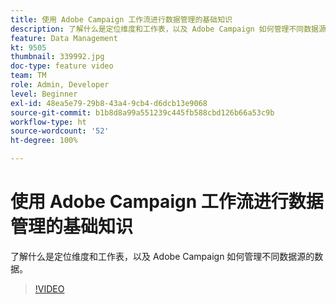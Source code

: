 ```yaml
---
title: 使用 Adobe Campaign 工作流进行数据管理的基础知识
description: 了解什么是定位维度和工作表，以及 Adobe Campaign 如何管理不同数据源的数据。
feature: Data Management
kt: 9505
thumbnail: 339992.jpg
doc-type: feature video
team: TM
role: Admin, Developer
level: Beginner
exl-id: 48ea5e79-29b8-43a4-9cb4-d6dcb13e9068
source-git-commit: b1b8d8a99a551239c445fb588cbd126b66a53c9b
workflow-type: ht
source-wordcount: '52'
ht-degree: 100%

---
```


# 使用 Adobe Campaign 工作流进行数据管理的基础知识

了解什么是定位维度和工作表，以及 Adobe Campaign 如何管理不同数据源的数据。

>[!VIDEO](https://video.tv.adobe.com/v/339992?quality=12&learn=on)
